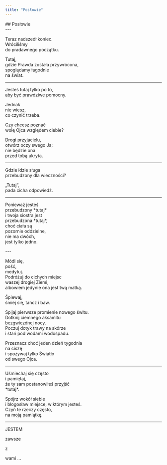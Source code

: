 ```yaml
---
title: "Posłowie"
---
```


<div markdown="1" class="chHead">
## Posłowie 
</div>
---

<p markdown="1" class="top"><span class="dropcaps">T</span>eraz nadszedł koniec.<br>
Wróciliśmy <br>
do pradawnego początku.</p>

Tutaj, <br>
gdzie Prawda została przywrócona,<br>
spoglądamy łagodnie<br>
na świat.

---


<p markdown="1" class="top"><span class="dropcaps">J</span>esteś tutaj tylko po to, <br>
aby być prawdziwe pomocny.</p>

Jednak<br>
nie wiesz,<br>
co czynić trzeba.

Czy chcesz poznać<br>
wolę Ojca względem ciebie?

Drogi przyjacielu,<br>
otwórz oczy swego Ja;<br>
nie będzie ona<br>
przed tobą ukryta.

---

<p markdown="1" class="top"><span class="dropcaps">G</span>dzie idzie sługa<br>
przebudzony dla wieczności?</p>

„Tutaj”,<br>
pada cicha odpowiedź.

---

<p markdown="1" class="top"><span class="dropcaps">P</span>onieważ jesteś <br>
przebudzony *tutaj*<br>
i twoja siostra jest <br>
przebudzona *tutaj*,<br>
choć ciała są <br>
pozornie oddzielne,<br>
nie ma dwóch,<br>
jest tylko jedno.</p>
---

<p markdown="1" class="top"><span class="dropcaps">M</span>ódl się, <br>
pość,<br>
medytuj.<br>
Podróżuj do cichych miejsc<br>
waszej drogiej Ziemi,<br>
albowiem jedynie ona jest twą matką.</p>

Śpiewaj,<br>
śmiej się, tańcz i baw.

Spijaj pierwsze promienie nowego świtu.<br>
Dotknij ciemnego aksamitu<br>
bezgwiezdnej nocy.<br>
Poczuj dotyk trawy na skórze<br>
i stań pod wodami wodospadu.

Przeznacz choć jeden dzień tygodnia<br>
na ciszę<br>
i spożywaj tylko Światło<br>
od swego Ojca.

---

<p markdown="1" class="top"><span class="dropcaps">U</span>śmiechaj się często<br>
i pamiętaj, <br>
że ty sam postanowiłeś przyjść<br>
*tutaj*.</p>
Spójrz wokół siebie<br>
i błogosław miejsce, w którym jesteś.<br>
Czyń te rzeczy często,<br>
na moją pamiątkę.<br>

---

<p class="iam">JESTEM</p>
<p class="i1">zawsze</p>
<p class="i2">z</p>
<p class="i3">wami &hellip;</p>

